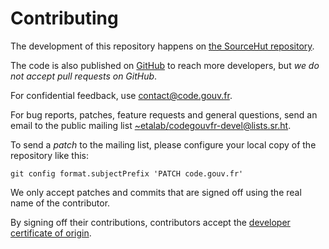 # Contributing

The development of this repository happens on [the SourceHut repository](https://git.sr.ht/~etalab/code.gouv.fr).

The code is also published on [GitHub](https://github.com/codegouvfr/code.etalab.gouv.fr) to reach more developers, but *we do not accept pull requests on GitHub*.

For confidential feedback, use [contact@code.gouv.fr](mailto:contact@code.gouv.fr).

For bug reports, patches, feature requests and general questions, send an email to the public mailing list [~etalab/codegouvfr-devel@lists.sr.ht](mailto:~etalab/codegouvfr-devel@lists.sr.ht).

To send a *patch* to the mailing list, please configure your local copy of the repository like this:

`git config format.subjectPrefix 'PATCH code.gouv.fr'`

We only accept patches and commits that are signed off using the real name of the contributor.

By signing off their contributions, contributors accept the [developer certificate of origin](https://developercertificate.org).
